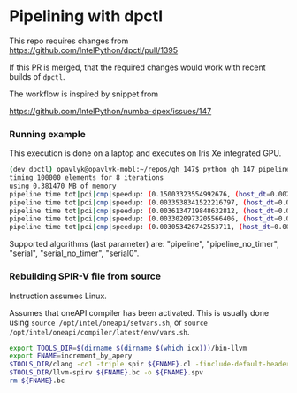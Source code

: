 # Pipelining with dpctl

This repo requires changes from https://github.com/IntelPython/dpctl/pull/1395

If this PR is merged, that the required changes would work with recent builds of `dpctl`.

The workflow is inspired by snippet from

https://github.com/IntelPython/numba-dpex/issues/147

### Running example

This execution is done on a laptop and executes on Iris Xe integrated GPU.

```bash
(dev_dpctl) opavlyk@opavlyk-mobl:~/repos/gh_147$ python gh_147_pipeline.py 1000000 8 pipeline
timing 100000 elements for 8 iterations
using 0.381470 MB of memory
pipeline time tot|pci|cmp|speedup: (0.15003323554992676, (host_dt=0.002088017005007714, device_dt=0.0016425600000000002), (host_dt=0.09559680399979698, device_dt=0.14533952))
pipeline time tot|pci|cmp|speedup: (0.0033538341522216797, (host_dt=0.0011560160128283314, device_dt=0.00117424), (host_dt=0.0001863209981820546, device_dt=0.0009238400000000001))
pipeline time tot|pci|cmp|speedup: (0.0036134719848632812, (host_dt=0.0012183169965283014, device_dt=0.00126176), (host_dt=0.0001772840041667223, device_dt=0.0009169600000000001))
pipeline time tot|pci|cmp|speedup: (0.0033020973205566406, (host_dt=0.0012958299921592698, device_dt=0.00134496), (host_dt=0.0001742950189509429, device_dt=0.00091472))
pipeline time tot|pci|cmp|speedup: (0.003053426742553711, (host_dt=0.0010881849957513623, device_dt=0.00111776), (host_dt=0.00017004498658934608, device_dt=0.0009150400000000001))
```

Supported algorithms (last parameter) are: "pipeline", "pipeline_no_timer", "serial", "serial_no_timer", "serial0".


### Rebuilding SPIR-V file from source

Instruction assumes Linux.

Assumes that oneAPI compiler has been activated. This is usually done using
`source /opt/intel/oneapi/setvars.sh`,
or `source /opt/intel/oneapi/compiler/latest/env/vars.sh`.

```bash
export TOOLS_DIR=$(dirname $(dirname $(which icx)))/bin-llvm
export FNAME=increment_by_apery
$TOOLS_DIR/clang -cc1 -triple spir ${FNAME}.cl -finclude-default-header -flto -emit-llvm-bc -o ${FNAME}.bc
$TOOLS_DIR/llvm-spirv ${FNAME}.bc -o ${FNAME}.spv
rm ${FNAME}.bc
```
